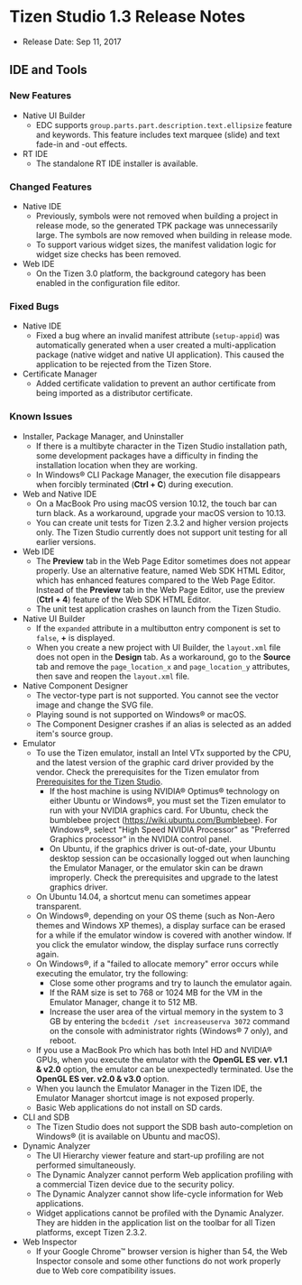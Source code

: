 

Tizen Studio 1.3 Release Notes
==============================

-   Release Date: Sep 11, 2017


## IDE and Tools


### New Features

-   Native UI Builder
    -   EDC supports `group.parts.part.description.text.ellipsize` feature and keywords. This feature includes text marquee (slide) and text fade-in and -out effects.
-   RT IDE
    -   The standalone RT IDE installer is available.

### Changed Features

-   Native IDE
    -   Previously, symbols were not removed when building a project in release mode, so the generated TPK package was unnecessarily large. The symbols are now removed when building in release mode.
    -   To support various widget sizes, the manifest validation logic for widget size checks has been removed.
-   Web IDE
    -   On the Tizen 3.0 platform, the background category has been enabled in the configuration file editor.

### Fixed Bugs

-   Native IDE
    -   Fixed a bug where an invalid manifest attribute (`setup-appid`) was automatically generated when a user created a multi-application package (native widget and native UI application). This caused the application to be rejected from the Tizen Store.
-   Certificate Manager
    -   Added certificate validation to prevent an author certificate from being imported as a distributor certificate.

### Known Issues

-   Installer, Package Manager, and Uninstaller
    -   If there is a multibyte character in the Tizen Studio installation path, some development packages have a difficulty in finding the installation location when they are working.
    -   In Windows® CLI Package Manager, the execution file disappears when forcibly terminated (**Ctrl + C**) during execution.
-   Web and Native IDE
    -   On a MacBook Pro using macOS version 10.12, the touch bar can turn black. As a workaround, upgrade your macOS version to 10.13.
    -   You can create unit tests for Tizen 2.3.2 and higher version projects only. The Tizen Studio currently does not support unit testing for all earlier versions.
-   Web IDE
    -   The **Preview** tab in the Web Page Editor sometimes does not appear properly. Use an alternative feature, named Web SDK HTML Editor, which has enhanced features compared to the Web Page Editor. Instead of the **Preview** tab in the Web Page Editor, use the preview (**Ctrl + 4**) feature of the Web SDK HTML Editor.
    -   The unit test application crashes on launch from the Tizen Studio.
-   Native UI Builder
    -   If the `expanded` attribute in a multibutton entry component is set to `false`, **+** is displayed.
    -   When you create a new project with UI Builder, the `layout.xml` file does not open in the **Design** tab. As a workaround, go to the **Source** tab and remove the `page_location_x` and `page_location_y` attributes, then save and reopen the `layout.xml` file.
-   Native Component Designer
    -   The vector-type part is not supported. You cannot see the vector image and change the SVG file.
    -   Playing sound is not supported on Windows® or macOS.
    -   The Component Designer crashes if an alias is selected as an added item's source group.
-   Emulator
    -   To use the Tizen emulator, install an Intel VTx supported by the CPU, and the latest version of the graphic card driver provided by the vendor. Check the prerequisites for the Tizen emulator from [Prerequisites for the Tizen Studio](https://developer.tizen.org/development/tizen-studio/download/installing-tizen-studio/prerequisites#emulator).
        -   If the host machine is using NVIDIA® Optimus® technology on either Ubuntu or Windows®, you must set the Tizen emulator to run with your NVIDIA graphics card. For Ubuntu, check the bumblebee project (<https://wiki.ubuntu.com/Bumblebee>). For Windows®, select "High Speed NVIDIA Processor" as "Preferred Graphics processor" in the NVIDIA control panel.
        -   On Ubuntu, if the graphics driver is out-of-date, your Ubuntu desktop session can be occasionally logged out when launching the Emulator Manager, or the emulator skin can be drawn improperly. Check the prerequisites and upgrade to the latest graphics driver.
    -   On Ubuntu 14.04, a shortcut menu can sometimes appear transparent.
    -   On Windows®, depending on your OS theme (such as Non-Aero themes and Windows XP themes), a display surface can be erased for a while if the emulator window is covered with another window. If you click the emulator window, the display surface runs correctly again.
    -   On Windows®, if a "failed to allocate memory" error occurs while executing the emulator, try the following:
        -   Close some other programs and try to launch the emulator again.
        -   If the RAM size is set to 768 or 1024 MB for the VM in the Emulator Manager, change it to 512 MB.
        -   Increase the user area of the virtual memory in the system to 3 GB by entering the `bcdedit /set increaseuserva 3072` command on the console with administrator rights (Windows® 7 only), and reboot.
    -   If you use a MacBook Pro which has both Intel HD and NVIDIA® GPUs, when you execute the emulator with the **OpenGL ES ver. v1.1 & v2.0** option, the emulator can be unexpectedly terminated. Use the **OpenGL ES ver. v2.0 & v3.0** option.
    -   When you launch the Emulator Manager in the Tizen IDE, the Emulator Manager shortcut image is not exposed properly.
    -   Basic Web applications do not install on SD cards.
-   CLI and SDB
    -   The Tizen Studio does not support the SDB bash auto-completion on Windows® (it is available on Ubuntu and macOS).
-   Dynamic Analyzer
    -   The UI Hierarchy viewer feature and start-up profiling are not performed simultaneously.
    -   The Dynamic Analyzer cannot perform Web application profiling with a commercial Tizen device due to the security policy.
    -   The Dynamic Analyzer cannot show life-cycle information for Web applications.
    -   Widget applications cannot be profiled with the Dynamic Analyzer. They are hidden in the application list on the toolbar for all Tizen platforms, except Tizen 2.3.2.
-   Web Inspector
    -   If your Google Chrome™ browser version is higher than 54, the Web Inspector console and some other functions do not work properly due to Web core compatibility issues.
